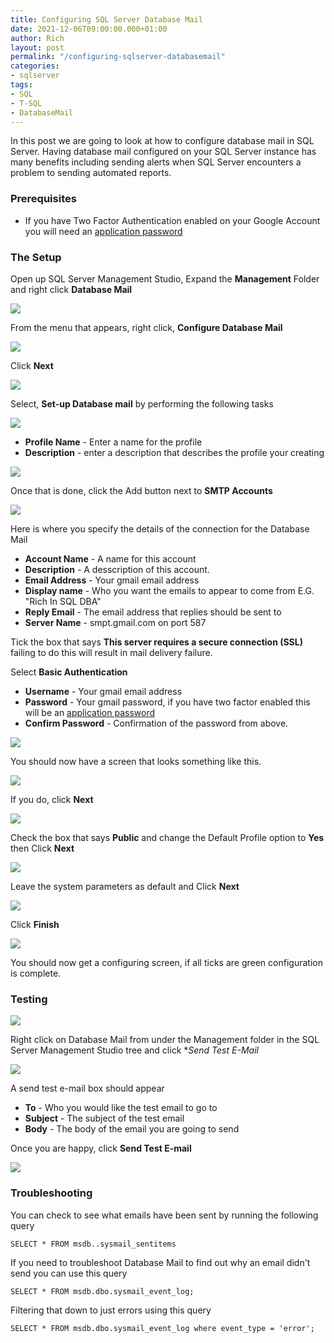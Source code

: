 ```yaml
---
title: Configuring SQL Server Database Mail
date: 2021-12-06T09:00:00.000+01:00
author: Rich
layout: post
permalink: "/configuring-sqlserver-databasemail"
categories:
- sqlserver
tags:
- SQL
- T-SQL
- DatabaseMail
---
```


In this post we are going to look at how to configure database mail in SQL Server. Having database mail configured on your SQL Server instance has many benefits including sending alerts when SQL Server encounters a problem to sending automated reports. 

### Prerequisites

* If you have Two Factor Authentication enabled on your Google Account you will need an [application password](https://support.google.com/mail/answer/185833?hl=en-GB) 

### The Setup

Open up SQL Server Management Studio, Expand the **Management** Folder and right click **Database Mail**

![](/img/database-mail-0.png)

From the menu that appears, right click, **Configure Database Mail**

![](/img/database-mail-1.png)

Click **Next**

![](/img/database-mail-2.png)

Select, **Set-up Database mail** by performing the following tasks

![](/img/database-mail-3.png)

* **Profile Name** - Enter a name for the profile 
* **Description** - enter a description that describes the profile your creating

![](/img/database-mail-4.png)

Once that is done, click the Add button next to **SMTP Accounts**

![](/img/database-mail-5.png)

Here is where you specify the details of the connection for the Database Mail 

* **Account Name** - A name for this account
* **Description** - A desscription of this account. 
* **Email Address** - Your gmail email address
* **Display name** - Who you want the emails to appear to come from E.G. "Rich In SQL DBA"
* **Reply Email** - The email address that replies should be sent to
* **Server Name** - smpt.gmail.com on port 587

Tick the box that says **This server requires a secure connection (SSL)** failing to do this will result in mail delivery failure.

Select **Basic Authentication**

* **Username** - Your gmail email address
* **Password** - Your gmail password, if you have two factor enabled this will be an [application password](https://support.google.com/mail/answer/185833?hl=en-GB)
* **Confirm Password** - Confirmation of the password from above.

![](/img/database-mail-6.png)

You should now have a screen that looks something like this.

![](/img/database-mail-7.png)

 If you do, click **Next**

![](/img/database-mail-8.png)

Check the box that says **Public** and change the Default Profile option to **Yes** then Click **Next**

![](/img/database-mail-9.png)

Leave the system parameters as default and Click **Next**

![](/img/database-mail-10.png)

Click **Finish**

![](/img/database-mail-11.png)

You should now get a configuring screen, if all ticks are green configuration is complete.

### Testing

![](/img/database-mail-12.png)

Right click on Database Mail from under the Management folder in the SQL Server Management Studio tree and click **Send Test E-Mail*

![](/img/database-mail-13.png)

A send test e-mail box should appear 

* **To** - Who you would like the test email to go to
* **Subject** - The subject of the test email
* **Body** - The body of the email you are going to send

Once you are happy, click **Send Test E-mail**

![](/img/database-mail-send-test.png)

### Troubleshooting

You can check to see what emails have been sent by running the following query

```
SELECT * FROM msdb..sysmail_sentitems
```

If you need to troubleshoot Database Mail to find out why an email didn't send you can use this query 

```
SELECT * FROM msdb.dbo.sysmail_event_log;
```

Filtering that down to just errors using this query

```
SELECT * FROM msdb.dbo.sysmail_event_log where event_type = 'error';
```

